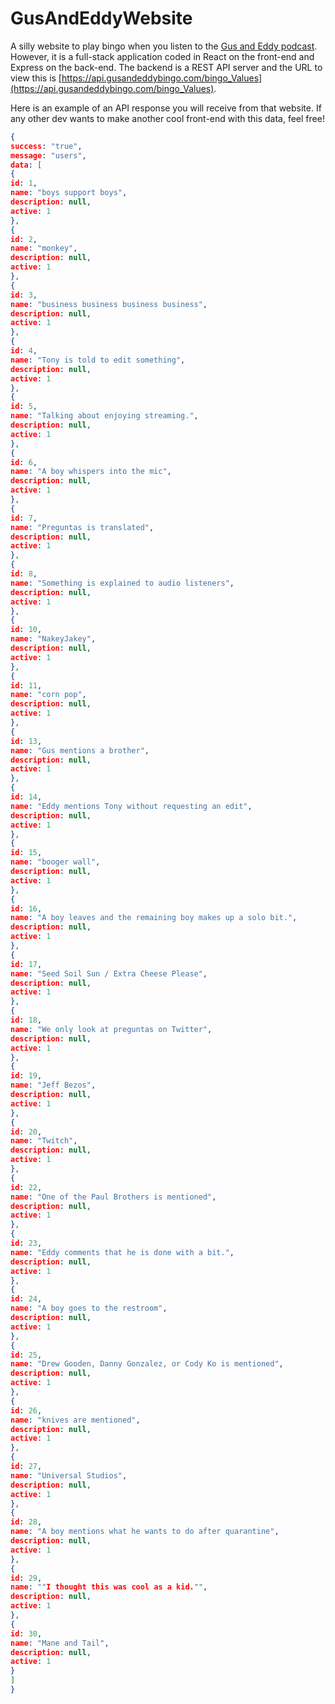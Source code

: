 # GusAndEddyWebsite

A silly website to play bingo when you listen to the [Gus and Eddy podcast](https://gusandeddy.com/). However, it is a full-stack application coded in React on the front-end and Express on the back-end. The backend is a REST API server and the URL to view this is [https://api.gusandeddybingo.com/bingo_Values](https://api.gusandeddybingo.com/bingo_Values).

Here is an example of an API response you will receive from that website. If any other dev wants to make another cool front-end with this data, feel free!

```json
{
success: "true",
message: "users",
data: [
{
id: 1,
name: "boys support boys",
description: null,
active: 1
},
{
id: 2,
name: "monkey",
description: null,
active: 1
},
{
id: 3,
name: "business business business business",
description: null,
active: 1
},
{
id: 4,
name: "Tony is told to edit something",
description: null,
active: 1
},
{
id: 5,
name: "Talking about enjoying streaming.",
description: null,
active: 1
},
{
id: 6,
name: "A boy whispers into the mic",
description: null,
active: 1
},
{
id: 7,
name: "Preguntas is translated",
description: null,
active: 1
},
{
id: 8,
name: "Something is explained to audio listeners",
description: null,
active: 1
},
{
id: 10,
name: "NakeyJakey",
description: null,
active: 1
},
{
id: 11,
name: "corn pop",
description: null,
active: 1
},
{
id: 13,
name: "Gus mentions a brother",
description: null,
active: 1
},
{
id: 14,
name: "Eddy mentions Tony without requesting an edit",
description: null,
active: 1
},
{
id: 15,
name: "booger wall",
description: null,
active: 1
},
{
id: 16,
name: "A boy leaves and the remaining boy makes up a solo bit.",
description: null,
active: 1
},
{
id: 17,
name: "Seed Soil Sun / Extra Cheese Please",
description: null,
active: 1
},
{
id: 18,
name: "We only look at preguntas on Twitter",
description: null,
active: 1
},
{
id: 19,
name: "Jeff Bezos",
description: null,
active: 1
},
{
id: 20,
name: "Twitch",
description: null,
active: 1
},
{
id: 22,
name: "One of the Paul Brothers is mentioned",
description: null,
active: 1
},
{
id: 23,
name: "Eddy comments that he is done with a bit.",
description: null,
active: 1
},
{
id: 24,
name: "A boy goes to the restroom",
description: null,
active: 1
},
{
id: 25,
name: "Drew Gooden, Danny Gonzalez, or Cody Ko is mentioned",
description: null,
active: 1
},
{
id: 26,
name: "knives are mentioned",
description: null,
active: 1
},
{
id: 27,
name: "Universal Studios",
description: null,
active: 1
},
{
id: 28,
name: "A boy mentions what he wants to do after quarantine",
description: null,
active: 1
},
{
id: 29,
name: ""I thought this was cool as a kid."",
description: null,
active: 1
},
{
id: 30,
name: "Mane and Tail",
description: null,
active: 1
}
]
}
```
